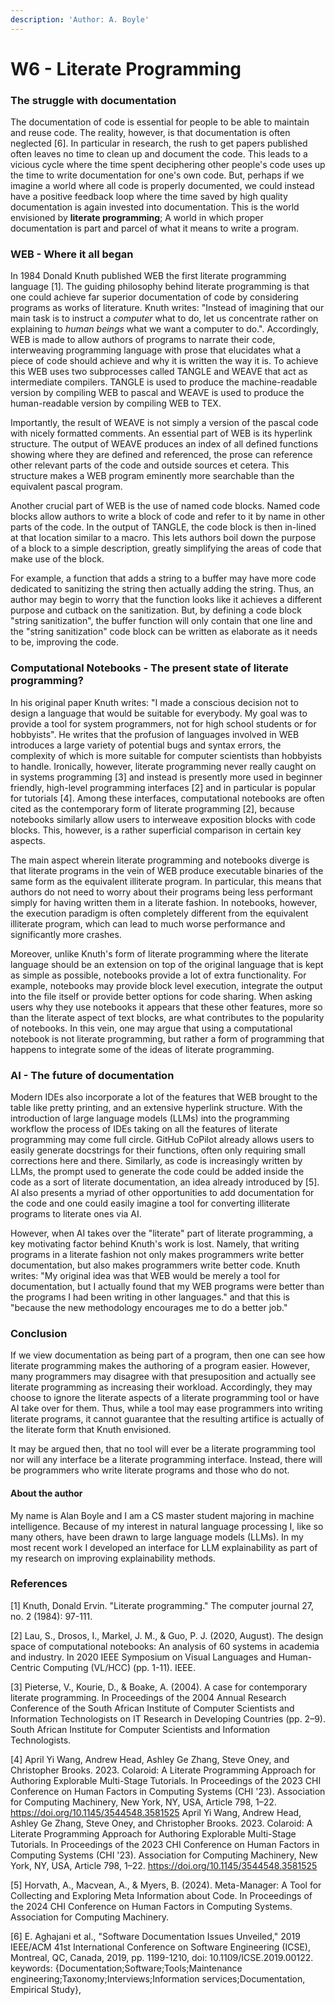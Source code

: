 ```yaml
---
description: 'Author: A. Boyle'
---
```


# W6 - Literate Programming

### The struggle with documentation

The documentation of code is essential for people to be able to maintain and reuse code. The reality, however, is that documentation is often neglected \[6]. In particular in research, the rush to get papers published often leaves no time to clean up and document the code. This leads to a vicious cycle where the time spent deciphering other people's code uses up the time to write documentation for one's own code. But, perhaps if we imagine a world where all code is properly documented, we could instead have a positive feedback loop where the time saved by high quality documentation is again invested into documentation. This is the world envisioned by **literate programming**; A world in which proper documentation is part and parcel of what it means to write a program.

### WEB - Where it all began

In 1984 Donald Knuth published WEB the first literate programming language \[1]. The guiding philosophy behind literate programming is that one could achieve far superior documentation of code by considering programs as works of literature. Knuth writes: "Instead of imagining that our main task is to instruct a _computer_ what to do, let us concentrate rather on explaining to _human beings_ what we want a computer to do.". Accordingly, WEB is made to allow authors of programs to narrate their code, interweaving programming language with prose that elucidates what a piece of code should achieve and why it is written the way it is. To achieve this WEB uses two subprocesses called TANGLE and WEAVE that act as intermediate compilers. TANGLE is used to produce the machine-readable version by compiling WEB to pascal and WEAVE is used to produce the human-readable version by compiling WEB to TEX.

Importantly, the result of WEAVE is not simply a version of the pascal code with nicely formatted comments. An essential part of WEB is its hyperlink structure. The output of WEAVE produces an index of all defined functions showing where they are defined and referenced, the prose can reference other relevant parts of the code and outside sources et cetera. This structure makes a WEB program eminently more searchable than the equivalent pascal program.

Another crucial part of WEB is the use of named code blocks. Named code blocks allow authors to write a block of code and refer to it by name in other parts of the code. In the output of TANGLE, the code block is then in-lined at that location similar to a macro. This lets authors boil down the purpose of a block to a simple description, greatly simplifying the areas of code that make use of the block.

For example, a function that adds a string to a buffer may have more code dedicated to sanitizing the string then actually adding the string. Thus, an author may begin to worry that the function looks like it achieves a different purpose and cutback on the sanitization. But, by defining a code block "string sanitization", the buffer function will only contain that one line and the "string sanitization" code block can be written as elaborate as it needs to be, improving the code.

### Computational Notebooks - The present state of literate programming?

In his original paper Knuth writes: "I made a conscious decision not to design a language that would be suitable for everybody. My goal was to provide a tool for system programmers, not for high school students or for hobbyists". He writes that the profusion of languages involved in WEB introduces a large variety of potential bugs and syntax errors, the complexity of which is more suitable for computer scientists than hobbyists to handle. Ironically, however, literate programming never really caught on in systems programming \[3] and instead is presently more used in beginner friendly, high-level programming interfaces \[2] and in particular is popular for tutorials \[4]. Among these interfaces, computational notebooks are often cited as the contemporary form of literate programming \[2], because notebooks similarly allow users to interweave exposition blocks with code blocks. This, however, is a rather superficial comparison in certain key aspects.

The main aspect wherein literate programming and notebooks diverge is that literate programs in the vein of WEB produce executable binaries of the same form as the equivalent illiterate program. In particular, this means that authors do not need to worry about their programs being less performant simply for having written them in a literate fashion. In notebooks, however, the execution paradigm is often completely different from the equivalent illiterate program, which can lead to much worse performance and significantly more crashes.

Moreover, unlike Knuth's form of literate programming where the literate language should be an extension on top of the original language that is kept as simple as possible, notebooks provide a lot of extra functionality. For example, notebooks may provide block level execution, integrate the output into the file itself or provide better options for code sharing. When asking users why they use notebooks it appears that these other features, more so than the literate aspect of text blocks, are what contributes to the popularity of notebooks. In this vein, one may argue that using a computational notebook is not literate programming, but rather a form of programming that happens to integrate some of the ideas of literate programming.

### AI - The future of documentation

Modern IDEs also incorporate a lot of the features that WEB brought to the table like pretty printing, and an extensive hyperlink structure. With the introduction of large language models (LLMs) into the programming workflow the process of IDEs taking on all the features of literate programming may come full circle. GitHub CoPilot already allows users to easily generate docstrings for their functions, often only requiring small corrections here and there. Similarly, as code is increasingly written by LLMs, the prompt used to generate the code could be added inside the code as a sort of literate documentation, an idea already introduced by \[5]. AI also presents a myriad of other opportunities to add documentation for the code and one could easily imagine a tool for converting illiterate programs to literate ones via AI.

However, when AI takes over the "literate" part of literate programming, a key motivating factor behind Knuth's work is lost. Namely, that writing programs in a literate fashion not only makes programmers write better documentation, but also makes programmers write better code. Knuth writes: "My original idea was that WEB would be merely a tool for documentation, but I actually found that my WEB programs were better than the programs I had been writing in other languages." and that this is "because the new methodology encourages me to do a better job."

### Conclusion

If we view documentation as being part of a program, then one can see how literate programming makes the authoring of a program easier. However, many programmers may disagree with that presuposition and actually see literate programming as increasing their workload. Accordingly, they may choose to ignore the literate aspects of a literate programming tool or have AI take over for them. Thus, while a tool may ease programmers into writing literate programs, it cannot guarantee that the resulting artifice is actually of the literate form that Knuth envisioned.

It may be argued then, that no tool will ever be a literate programming tool nor will any interface be a literate programming interface. Instead, there will be programmers who write literate programs and those who do not.

#### About the author

My name is Alan Boyle and I am a CS master student majoring in machine intelligence. Because of my interest in natural language processing I, like so many others, have been drawn to large language models (LLMs). In my most recent work I developed an interface for LLM explainability as part of my research on improving explainability methods.

### References

\[1] Knuth, Donald Ervin. "Literate programming." The computer journal 27, no. 2 (1984): 97-111.

\[2] Lau, S., Drosos, I., Markel, J. M., & Guo, P. J. (2020, August). The design space of computational notebooks: An analysis of 60 systems in academia and industry. In 2020 IEEE Symposium on Visual Languages and Human-Centric Computing (VL/HCC) (pp. 1-11). IEEE.

\[3] Pieterse, V., Kourie, D., & Boake, A. (2004). A case for contemporary literate programming. In Proceedings of the 2004 Annual Research Conference of the South African Institute of Computer Scientists and Information Technologists on IT Research in Developing Countries (pp. 2–9). South African Institute for Computer Scientists and Information Technologists.

\[4] April Yi Wang, Andrew Head, Ashley Ge Zhang, Steve Oney, and Christopher Brooks. 2023. Colaroid: A Literate Programming Approach for Authoring Explorable Multi-Stage Tutorials. In Proceedings of the 2023 CHI Conference on Human Factors in Computing Systems (CHI '23). Association for Computing Machinery, New York, NY, USA, Article 798, 1–22. https://doi.org/10.1145/3544548.3581525 April Yi Wang, Andrew Head, Ashley Ge Zhang, Steve Oney, and Christopher Brooks. 2023. Colaroid: A Literate Programming Approach for Authoring Explorable Multi-Stage Tutorials. In Proceedings of the 2023 CHI Conference on Human Factors in Computing Systems (CHI '23). Association for Computing Machinery, New York, NY, USA, Article 798, 1–22. https://doi.org/10.1145/3544548.3581525

\[5] Horvath, A., Macvean, A., & Myers, B. (2024). Meta-Manager: A Tool for Collecting and Exploring Meta Information about Code. In Proceedings of the 2024 CHI Conference on Human Factors in Computing Systems. Association for Computing Machinery.

\[6] E. Aghajani et al., "Software Documentation Issues Unveiled," 2019 IEEE/ACM 41st International Conference on Software Engineering (ICSE), Montreal, QC, Canada, 2019, pp. 1199-1210, doi: 10.1109/ICSE.2019.00122. keywords: {Documentation;Software;Tools;Maintenance engineering;Taxonomy;Interviews;Information services;Documentation, Empirical Study},
